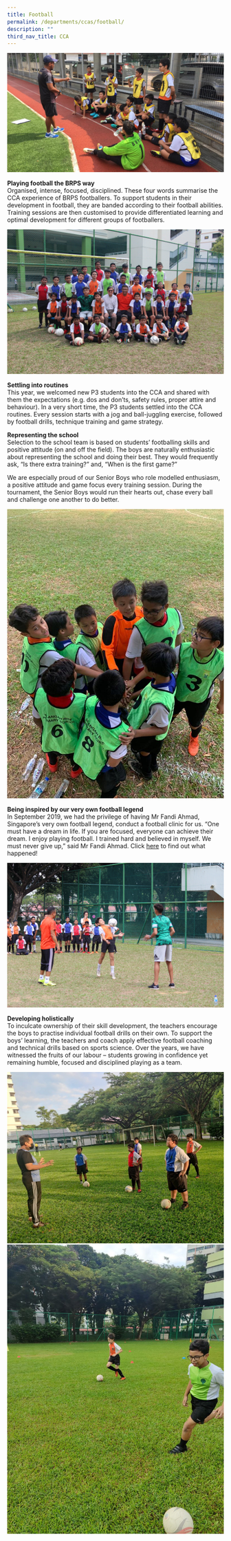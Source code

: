```yaml
---
title: Football
permalink: /departments/ccas/football/
description: ""
third_nav_title: CCA
---
```

<img src="/images/photo-3-3.jpg">
<p><strong>Playing football the BRPS way<br /></strong>Organised, intense, focused, disciplined. These four words summarise the CCA experience of BRPS footballers. To support students in their development in football, they are banded according to their football abilities. Training sessions are then customised to provide differentiated learning and optimal development for different groups of footballers.</p>
<img src="/images/IMG_8988-min.jpg">
<p><strong>Settling into routines<br /></strong>This year, we welcomed new P3 students into the CCA and shared with them the expectations (e.g. dos and don&rsquo;ts, safety rules, proper attire and behaviour). In a very short time, the P3 students settled into the CCA routines. Every session starts with a jog and ball-juggling exercise, followed by football drills, technique training and game strategy.</p>
<p><strong>Representing the school<br /></strong>Selection to the school team is based on students&rsquo; footballing skills and positive attitude (on and off the field). The boys are naturally enthusiastic about representing the school and doing their best. They would frequently ask, &ldquo;Is there extra training?&rdquo; and, &ldquo;When is the first game?&rdquo;</p>
<p>We are especially proud of our Senior Boys who role modelled enthusiasm, a positive attitude and game focus every training session. During the tournament, the Senior Boys would run their hearts out, chase every ball and challenge one another to do better.</p>
<img src="/images/CCA-Football.jpeg">
<p><strong>Being inspired by our very own football legend<br /></strong>In September 2019, we had the privilege of having Mr Fandi Ahmad, Singapore&rsquo;s very own football legend, conduct a football clinic for us. &ldquo;One must have a dream in life. If you are focused, everyone can achieve their dream. I enjoy playing football. I trained hard and believed in myself. We must never give up,&rdquo; said Mr Fandi Ahmad. Click&nbsp;<a href="https://www.facebook.com/pg/Blangah-Rise-Primary-School-1143547012326368/photos/?tab=album&amp;album_id=2971006686247049&amp;ref=page_internal">here</a>&nbsp;to find out what happened!</p>
<img src="/images/IMG_8812-min.jpg">	
<p><strong>Developing holistically<br /></strong>To inculcate ownership of their skill development, the teachers encourage the boys to practise individual football drills on their own. To support the boys&rsquo; learning, the teachers and coach apply effective football coaching and technical drills based on sports science. Over the years, we have witnessed the fruits of our labour &ndash; students growing in confidence yet remaining humble, focused and disciplined playing as a team.</p>
<img src="/images/Update-1a-1024x809.jpg">
<img src="/images/Update-3-768x1024.jpg">